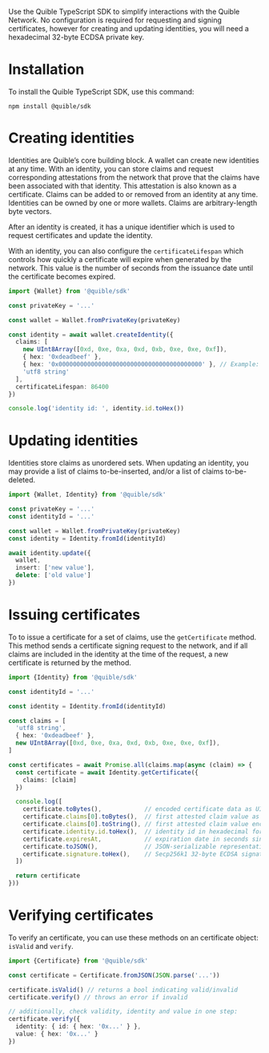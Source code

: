 Use the Quible TypeScript SDK to simplify interactions with the Quible Network. No configuration is required for requesting and signing certificates, however for creating and updating identities, you will need a hexadecimal 32-byte ECDSA private key.

# Installation

To install the Quible TypeScript SDK, use this command:

    npm install @quible/sdk

# Creating identities

Identities are Quible’s core building block. A wallet can create new identities at any time. With an identity, you can store claims and request corresponding attestations from the network that prove that the claims have been associated with that identity. This attestation is also known as a certificate. Claims can be added to or removed from an identity at any time. Identities can be owned by one or more wallets. Claims are arbitrary-length byte vectors.

After an identity is created, it has a unique identifier which is used to request certificates and update the identity.

With an identity, you can also configure the `certificateLifespan` which controls how quickly a certificate will expire when generated by the network. This value is the number of seconds from the issuance date until the certificate becomes expired.

```ts
import {Wallet} from '@quible/sdk'

const privateKey = '...'

const wallet = Wallet.fromPrivateKey(privateKey)

const identity = await wallet.createIdentity({
  claims: [
    new UInt8Array([0xd, 0xe, 0xa, 0xd, 0xb, 0xe, 0xe, 0xf]),
    { hex: '0xdeadbeef' },
    { hex: '0x0000000000000000000000000000000000000000' }, // Example: 160-bit Ethereum wallet address
    'utf8 string'
  ],
  certificateLifespan: 86400
})

console.log('identity id: ', identity.id.toHex())
```

# Updating identities

Identities store claims as unordered sets. When updating an identity, you may provide a list of claims to-be-inserted, and/or a list of claims to-be-deleted.

```ts
import {Wallet, Identity} from '@quible/sdk'

const privateKey = '...'
const identityId = '...'

const wallet = Wallet.fromPrivateKey(privateKey)
const identity = Identity.fromId(identityId)

await identity.update({
  wallet,
  insert: ['new value'],
  delete: ['old value']
})
```

# Issuing certificates

To to issue a certificate for a set of claims, use the `getCertificate` method. This method sends a certificate signing request to the network, and if all claims are included in the identity at the time of the request, a new certificate is returned by the method.

```ts
import {Identity} from '@quible/sdk'

const identityId = '...'

const identity = Identity.fromId(identityId)

const claims = [
  'utf8 string',
  { hex: '0xdeadbeef' },
  new UInt8Array([0xd, 0xe, 0xa, 0xd, 0xb, 0xe, 0xe, 0xf]),
]

const certificates = await Promise.all(claims.map(async (claim) => {
  const certificate = await Identity.getCertificate({
    claims: [claim]
  })

  console.log([
    certificate.toBytes(),            // encoded certificate data as UInt8Array
    certificate.claims[0].toBytes(),  // first attested claim value as UInt8Array
    certificate.claims[0].toString(), // first attested claim value encoded as utf8 string
    certificate.identity.id.toHex(),  // identity id in hexadecimal format
    certificate.expiresAt,            // expiration date in seconds since unix epoch
    certificate.toJSON(),             // JSON-serializable representation of an certificate
    certificate.signature.toHex(),    // Secp256k1 32-byte ECDSA signature from the Quible network, in hexadecimal format
  ])

  return certificate
}))
```

# Verifying certificates

To verify an certificate, you can use these methods on an certificate object: `isValid` and `verify`.

```ts
import {Certificate} from '@quible/sdk'

const certificate = Certificate.fromJSON(JSON.parse('...'))

certificate.isValid() // returns a bool indicating valid/invalid
certificate.verify() // throws an error if invalid

// additionally, check validity, identity and value in one step:
certificate.verify({
  identity: { id: { hex: '0x...' } },
  value: { hex: '0x...' }
})
```
